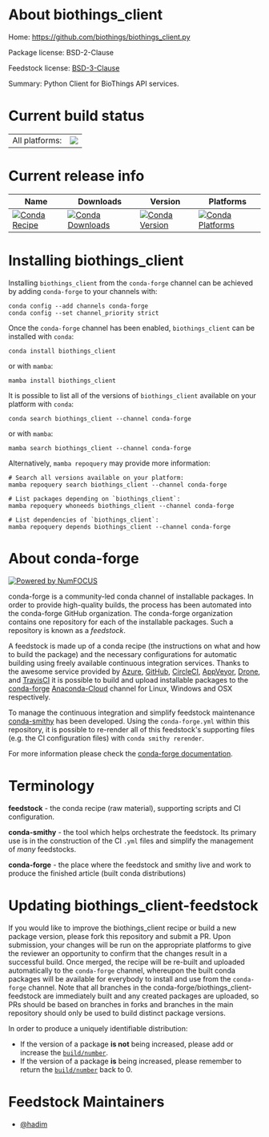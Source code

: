 About biothings_client
======================

Home: https://github.com/biothings/biothings_client.py

Package license: BSD-2-Clause

Feedstock license: [BSD-3-Clause](https://github.com/conda-forge/biothings_client-feedstock/blob/main/LICENSE.txt)

Summary: Python Client for BioThings API services.

Current build status
====================


<table><tr><td>All platforms:</td>
    <td>
      <a href="https://dev.azure.com/conda-forge/feedstock-builds/_build/latest?definitionId=16838&branchName=main">
        <img src="https://dev.azure.com/conda-forge/feedstock-builds/_apis/build/status/biothings_client-feedstock?branchName=main">
      </a>
    </td>
  </tr>
</table>

Current release info
====================

| Name | Downloads | Version | Platforms |
| --- | --- | --- | --- |
| [![Conda Recipe](https://img.shields.io/badge/recipe-biothings_client-green.svg)](https://anaconda.org/conda-forge/biothings_client) | [![Conda Downloads](https://img.shields.io/conda/dn/conda-forge/biothings_client.svg)](https://anaconda.org/conda-forge/biothings_client) | [![Conda Version](https://img.shields.io/conda/vn/conda-forge/biothings_client.svg)](https://anaconda.org/conda-forge/biothings_client) | [![Conda Platforms](https://img.shields.io/conda/pn/conda-forge/biothings_client.svg)](https://anaconda.org/conda-forge/biothings_client) |

Installing biothings_client
===========================

Installing `biothings_client` from the `conda-forge` channel can be achieved by adding `conda-forge` to your channels with:

```
conda config --add channels conda-forge
conda config --set channel_priority strict
```

Once the `conda-forge` channel has been enabled, `biothings_client` can be installed with `conda`:

```
conda install biothings_client
```

or with `mamba`:

```
mamba install biothings_client
```

It is possible to list all of the versions of `biothings_client` available on your platform with `conda`:

```
conda search biothings_client --channel conda-forge
```

or with `mamba`:

```
mamba search biothings_client --channel conda-forge
```

Alternatively, `mamba repoquery` may provide more information:

```
# Search all versions available on your platform:
mamba repoquery search biothings_client --channel conda-forge

# List packages depending on `biothings_client`:
mamba repoquery whoneeds biothings_client --channel conda-forge

# List dependencies of `biothings_client`:
mamba repoquery depends biothings_client --channel conda-forge
```


About conda-forge
=================

[![Powered by
NumFOCUS](https://img.shields.io/badge/powered%20by-NumFOCUS-orange.svg?style=flat&colorA=E1523D&colorB=007D8A)](https://numfocus.org)

conda-forge is a community-led conda channel of installable packages.
In order to provide high-quality builds, the process has been automated into the
conda-forge GitHub organization. The conda-forge organization contains one repository
for each of the installable packages. Such a repository is known as a *feedstock*.

A feedstock is made up of a conda recipe (the instructions on what and how to build
the package) and the necessary configurations for automatic building using freely
available continuous integration services. Thanks to the awesome service provided by
[Azure](https://azure.microsoft.com/en-us/services/devops/), [GitHub](https://github.com/),
[CircleCI](https://circleci.com/), [AppVeyor](https://www.appveyor.com/),
[Drone](https://cloud.drone.io/welcome), and [TravisCI](https://travis-ci.com/)
it is possible to build and upload installable packages to the
[conda-forge](https://anaconda.org/conda-forge) [Anaconda-Cloud](https://anaconda.org/)
channel for Linux, Windows and OSX respectively.

To manage the continuous integration and simplify feedstock maintenance
[conda-smithy](https://github.com/conda-forge/conda-smithy) has been developed.
Using the ``conda-forge.yml`` within this repository, it is possible to re-render all of
this feedstock's supporting files (e.g. the CI configuration files) with ``conda smithy rerender``.

For more information please check the [conda-forge documentation](https://conda-forge.org/docs/).

Terminology
===========

**feedstock** - the conda recipe (raw material), supporting scripts and CI configuration.

**conda-smithy** - the tool which helps orchestrate the feedstock.
                   Its primary use is in the construction of the CI ``.yml`` files
                   and simplify the management of *many* feedstocks.

**conda-forge** - the place where the feedstock and smithy live and work to
                  produce the finished article (built conda distributions)


Updating biothings_client-feedstock
===================================

If you would like to improve the biothings_client recipe or build a new
package version, please fork this repository and submit a PR. Upon submission,
your changes will be run on the appropriate platforms to give the reviewer an
opportunity to confirm that the changes result in a successful build. Once
merged, the recipe will be re-built and uploaded automatically to the
`conda-forge` channel, whereupon the built conda packages will be available for
everybody to install and use from the `conda-forge` channel.
Note that all branches in the conda-forge/biothings_client-feedstock are
immediately built and any created packages are uploaded, so PRs should be based
on branches in forks and branches in the main repository should only be used to
build distinct package versions.

In order to produce a uniquely identifiable distribution:
 * If the version of a package **is not** being increased, please add or increase
   the [``build/number``](https://docs.conda.io/projects/conda-build/en/latest/resources/define-metadata.html#build-number-and-string).
 * If the version of a package **is** being increased, please remember to return
   the [``build/number``](https://docs.conda.io/projects/conda-build/en/latest/resources/define-metadata.html#build-number-and-string)
   back to 0.

Feedstock Maintainers
=====================

* [@hadim](https://github.com/hadim/)

